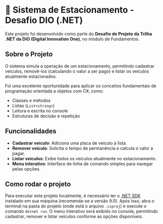 # 🚗 Sistema de Estacionamento - Desafio DIO (.NET)

Este projeto foi desenvolvido como parte do **Desafio de Projeto da Trilha .NET da DIO (Digital Innovation One)**, no módulo de Fundamentos.

## Sobre o Projeto

O sistema simula a operação de um estacionamento, permitindo cadastrar veículos, removê-los (calculando o valor a ser pago) e listar os veículos atualmente estacionados.

Foi uma excelente oportunidade para aplicar os conceitos fundamentais de programação orientada a objetos com C#, como:

- Classes e métodos  
- Listas (`List<string>`)  
- Leitura e escrita no console  
- Estruturas de decisão e repetição  

## Funcionalidades

- **Cadastrar veículo**: Adiciona uma placa de veículo à lista.  
- **Remover veículo**: Solicita o tempo de permanência e calcula o valor a pagar.  
- **Listar veículos**: Exibe todos os veículos atualmente no estacionamento.  
- **Menu interativo**: Interface de linha de comando simples para navegar pelas opções.  

## Como rodar o projeto

Para executar este projeto localmente, é necessário ter o [.NET SDK](https://dotnet.microsoft.com/download) instalado em sua máquina (recomenda-se a versão 9.0). Após isso, abra o terminal na pasta do projeto (onde está o arquivo `.csproj`) e execute o comando `dotnet run`. O menu interativo será exibido no console, permitindo cadastrar, remover e listar veículos conforme as opções disponíveis.
